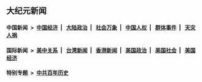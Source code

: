 ## 大纪元新闻

#### 中国新闻 &nbsp;>&nbsp; [中国经济](indexes/ncid283/README.md?10252045) &nbsp;| &nbsp; [大陆政治](indexes/ncid277/README.md?10252045) &nbsp;| &nbsp; [社会万象](indexes/ncid282/README.md?10252045) &nbsp;| &nbsp; [中国人权](indexes/ncid278/README.md?10252045) &nbsp;| &nbsp; [群体事件](indexes/ncid279/README.md?10252045) &nbsp;| &nbsp; [天灾人祸](indexes/ncid280/README.md?10252045)

#### 国际新闻 &nbsp;>&nbsp; [美中关系](indexes/nf1412576/README.md?10252045) &nbsp;| &nbsp; [台湾新闻](indexes/ncid1349361/README.md?10252045) &nbsp;| &nbsp; [香港新闻](indexes/ncid1349362/README.md?10252045) &nbsp;| &nbsp; [美国政治](indexes/ncid1078159/README.md?10252045) &nbsp;| &nbsp; [美国社会](indexes/ncid1078160/README.md?10252045) &nbsp;| &nbsp; [美国经济](indexes/ncid1078158/README.md?10252045)

#### 特别专题 &nbsp;>&nbsp; [中共百年历史](https://github.com/easy2view/epoch-special/blob/master/README.md?10252045)  
